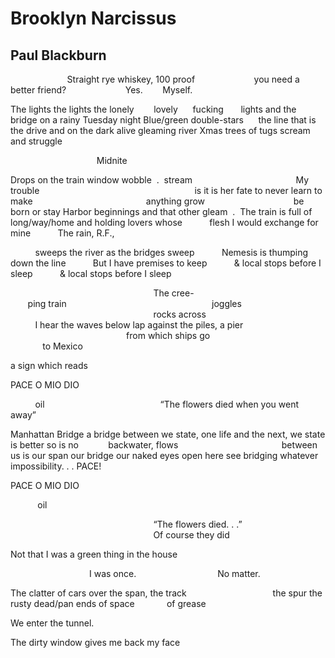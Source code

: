 # Brooklyn Narcissus
## Paul Blackburn
                       Straight rye whiskey, 100 proof
                       you need a better friend?
                       Yes.        Myself.

The lights
the lights
the lonely        lovely      fucking       lights
and the bridge on a rainy Tuesday night
Blue/green double-stars      the line
that is the drive and on the dark alive
gleaming river
Xmas trees of tugs scream and struggle

                                   Midnite

Drops on the train window wobble  .  stream
                                         My trouble
                                                              is
it is her fate to never learn to make
                                             anything grow
                                   be born or stay
Harbor beginnings and that other gleam  .  The train
is full of long/way/home and holding lovers whose
          flesh I would exchange for mine
          The rain, R.F.,


          sweeps the river as the bridges sweep
          Nemesis is thumping down the line
          But I have premises to keep
          & local stops before I sleep
          & local stops before I sleep

                                                          The cree-
                                                          ping train
                                                          joggles
                                                          rocks across
                                                          I hear
the waves below lap against the piles, a pier
                                               from which ships go
                                                          to Mexico

a sign which reads

PACE O MIO DIO

          oil
                                              “The flowers died when you went
away”

Manhattan Bridge
a bridge between
we state, one life and the next, we state
is better so
is no
           backwater, flows
                                         between us is
our span our bridge our
naked eyes
open here
see
bridging whatever impossibility. . . PACE!

PACE O MIO DIO

           oil

                                                          “The flowers died. .
.”
                                                          Of course they did

Not that I was a green thing in the house

                                I was once.
                                No matter.


The clatter of cars over the span, the track
                                  the spur
the rusty dead/pan ends of space
            of grease


We enter the tunnel.

The dirty window gives me back my face